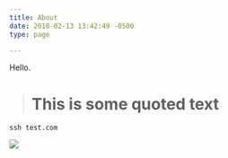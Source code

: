 ```yaml
---
title: About
date: 2018-02-13 13:42:49 -0500
type: page

---
```

Hello.

> # **This is some quoted text**

    ssh test.com
    

![](/uploads/2018/04/03/myneighbortotoro-1515455711510-2837.jpg)